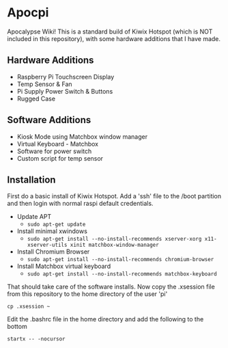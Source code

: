# Apocpi
Apocalypse Wiki! This is a standard build of Kiwix Hotspot (which is NOT included in this repository), with some hardware additions that I have made. 

## Hardware Additions
- Raspberry Pi Touchscreen Display
- Temp Sensor & Fan
- Pi Supply Power Switch & Buttons
- Rugged Case

## Software Additions
- Kiosk Mode using Matchbox window manager
- Virtual Keyboard - Matchbox
- Software for power switch
- Custom script for temp sensor

## Installation
First do a basic install of Kiwix Hotspot. Add a 'ssh' file to the /boot partition and then login with normal raspi default credentials.

- Update APT
	- `sudo apt-get update`
- Install minimal xwindows
	- `sudo apt-get install --no-install-recommends xserver-xorg x11-xserver-utils xinit matchbox-window-manager`
- Install Chromium Browser
	- `sudo apt-get install --no-install-recommends chromium-browser`
- Install Matchbox virtual keyboard
	- `sudo apt-get install --no-install-recommends matchbox-keyboard`
	
That should take care of the software installs. Now copy the .xsession file from this repository to the home directory of the user 'pi'

`cp .xsession ~`

Edit the .bashrc file in the home directory and add the following to the bottom

`startx -- -nocursor`

